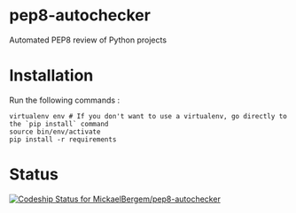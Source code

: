 pep8-autochecker
================

Automated PEP8 review of Python projects

# Installation

Run the following commands :

    virtualenv env # If you don't want to use a virtualenv, go directly to the `pip install` command
    source bin/env/activate
    pip install -r requirements

# Status

[ ![Codeship Status for MickaelBergem/pep8-autochecker](https://www.codeship.io/projects/14046180-0bae-0132-97d8-062262e0aab7/status)](https://www.codeship.io/projects/32046)
